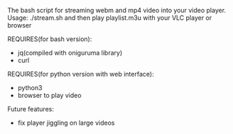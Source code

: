 The bash script for streaming webm and mp4 video into your video player.  
Usage: ./stream.sh and then play playlist.m3u with your VLC player or browser

REQUIRES(for bash version):
* jq(compiled with oniguruma library)
* curl


REQUIRES(for python version with web interface):
* python3
* browser to play video


Future features:
* fix player jiggling on large videos

